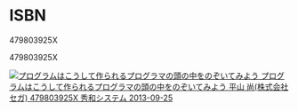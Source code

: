 # ISBN


479803925X

479803925X

[ ![プログラムはこうして作られるプログラマの頭の中をのぞいてみよう](http://ecx.images-amazon.com/images/I/41td-P03xmL._SL75_.jpg)
  プログラムはこうして作られるプログラマの頭の中をのぞいてみよう
  平山 尚(株式会社セガ)
  479803925X
  秀和システム
  2013-09-25
](http://www.amazon.co.jp/%E3%83%97%E3%83%AD%E3%82%B0%E3%83%A9%E3%83%A0%E3%81%AF%E3%81%93%E3%81%86%E3%81%97%E3%81%A6%E4%BD%9C%E3%82%89%E3%82%8C%E3%82%8B%E3%83%97%E3%83%AD%E3%82%B0%E3%83%A9%E3%83%9E%E3%81%AE%E9%A0%AD%E3%81%AE%E4%B8%AD%E3%82%92%E3%81%AE%E3%81%9E%E3%81%84%E3%81%A6%E3%81%BF%E3%82%88%E3%81%86-%E5%B9%B3%E5%B1%B1-%E5%B0%9A-%E6%A0%AA%E5%BC%8F%E4%BC%9A%E7%A4%BE%E3%82%BB%E3%82%AC/dp/479803925X%3FSubscriptionId%3DAKIAIRDYXYLFLVKUASUQ%26tag%3Dippei94da-22%26linkCode%3Dxm2%26camp%3D2025%26creative%3D165953%26creativeASIN%3D479803925X)


